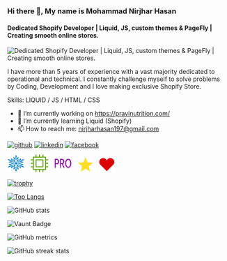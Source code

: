 ### Hi there 👋, My name is Mohammad Nirjhar Hasan
#### Dedicated Shopify Developer | Liquid, JS, custom themes & PageFly | Creating smooth online stores.
![Dedicated Shopify Developer | Liquid, JS, custom themes & PageFly | Creating smooth online stores.](https://arturssmirnovs.github.io/github-profile-readme-generator/images/banner.png)

I have more than 5 years of experience with a vast majority dedicated to operational and technical. I constantly challenge myself to solve problems by Coding, Development and I love making exclusive Shopify Store.

Skills: LIQUID / JS / HTML / CSS

- 🔭 I’m currently working on https://pravinutrition.com/ 
- 🌱 I’m currently learning Liquid (Shopify) 
- 📫 How to reach me: nirjharhasan197@gmail.com 


[<img src='https://cdn.jsdelivr.net/npm/simple-icons@3.0.1/icons/github.svg' alt='github' height='40'>](https://github.com/nirjhar1)  [<img src='https://cdn.jsdelivr.net/npm/simple-icons@3.0.1/icons/linkedin.svg' alt='linkedin' height='40'>](https://www.linkedin.com/in/nirjhar-hasan-89a5a81ba/)  [<img src='https://cdn.jsdelivr.net/npm/simple-icons@3.0.1/icons/facebook.svg' alt='facebook' height='40'>](https://www.facebook.com/md.nirjhar.hasan)  

<a href='https://archiveprogram.github.com/'><img src='https://raw.githubusercontent.com/acervenky/animated-github-badges/master/assets/acbadge.gif' width='40' height='40'></a> <a href='https://docs.github.com/en/developers'><img src='https://raw.githubusercontent.com/acervenky/animated-github-badges/master/assets/devbadge.gif' width='40' height='40'></a> <a href='https://github.com/pricing'><img src='https://raw.githubusercontent.com/acervenky/animated-github-badges/master/assets/pro.gif' width='40' height='40'></a> <a href='https://stars.github.com/'><img src='https://raw.githubusercontent.com/acervenky/animated-github-badges/master/assets/starbadge.gif' width='35' height='35'></a> <a href='https://docs.github.com/en/github/supporting-the-open-source-community-with-github-sponsors'><img src='https://raw.githubusercontent.com/acervenky/animated-github-badges/master/assets/sponsorbadge.gif' width='35' height='35'></a> 

[![trophy](https://github-profile-trophy.vercel.app/?username=nirjhar1)](https://github.com/ryo-ma/github-profile-trophy)

[![Top Langs](https://github-readme-stats.vercel.app/api/top-langs/?username=nirjhar1)](https://github.com/anuraghazra/github-readme-stats)

![GitHub stats](https://github-readme-stats.vercel.app/api?username=nirjhar1&show_icons=true&count_private=true)  

![Vaunt Badge](https://api.vaunt.dev/v1/github/entities/nirjhar1/contributions?format=svg&private=true)  

![GitHub metrics](https://metrics.lecoq.io/nirjhar1)  

![GitHub streak stats](https://streak-stats.demolab.com/?user=nirjhar1)  


